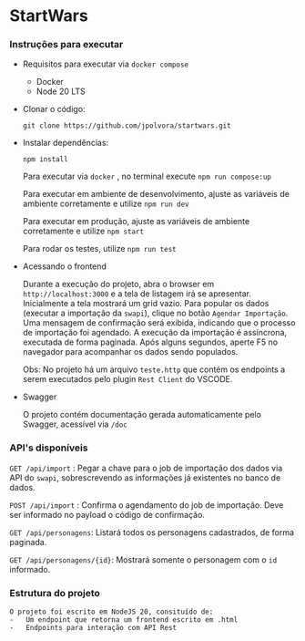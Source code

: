 # StartWars

### Instruções para executar

* Requisitos para executar via `docker compose`

  - Docker
  - Node 20 LTS

* Clonar o código:

    `git clone https://github.com/jpolvora/startwars.git`

* Instalar dependências:
  
    `npm install`

    Para executar via `docker` , no terminal execute `npm run compose:up`

    Para executar em ambiente de desenvolvimento, ajuste as variáveis de ambiente corretamente e utilize `npm run dev`

    Para executar em produção, ajuste as variáveis de ambiente corretamente e utilize `npm start`

    Para rodar os testes, utilize `npm run test`

* Acessando o frontend
    
    Durante a execução do projeto, abra o browser em `http://localhost:3000` e a tela de listagem irá se apresentar.
    Inicialmente a tela mostrará um grid vazio.
    Para popular os dados (executar a importação da `swapi`), clique no botão `Agendar Importação`. Uma mensagem de confirmação será exibida, indicando que o processo de importação foi agendado.
    A execução da importação é assíncrona, executada de forma paginada.
    Após alguns segundos, aperte F5 no navegador para acompanhar os dados sendo populados.

    Obs: No projeto há um arquivo `teste.http` que contém os endpoints a serem executados pelo plugin `Rest Client` do VSCODE.

* Swagger
  
    O projeto contém documentação gerada automaticamente pelo Swagger, acessível via `/doc`

### API's disponíveis

`GET /api/import` : Pegar a chave para o job de importação dos dados via API do `swapi`, sobrescrevendo as informações já existentes no banco de dados.

`POST /api/import` : Confirma o agendamento do job de importação. Deve ser informado no payload o código de confirmação.

`GET /api/personagens`: Listará todos os personagens cadastrados, de forma paginada.

`GET /api/personagens/{id}`: Mostrará somente o personagem com o `id` informado.

### Estrutura do projeto

    O projeto foi escrito em NodeJS 20, consituído de:
    -   Um endpoint que retorna um frontend escrito em .html
    -   Endpoints para interação com API Rest

